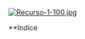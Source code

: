 

[![Recurso-1-100.jpg](https://i.postimg.cc/CK3Vv23x/Recurso-1-100.jpg)](https://postimg.cc/sB48xTfk)

**Indice
